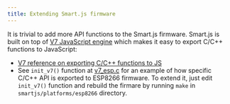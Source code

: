 ```yaml
---
title: Extending Smart.js firmware
---
```


It is trivial to add more API functions to the Smart.js firmware.  Smart.js is
built on top of [V7 JavaScript engine](https://github.com/cesanta/v7/) which
makes it easy to export C/C++ functions to JavaScript:

- [V7 reference on exporting C/C++ functions to
  JS](https://docs.cesanta.com/v7/#_call_c_c_function_from_javascript)
- See `init_v7()` function at
  [v7_esp.c](https://github.com/cesanta/smart.js/blob/master/platforms/esp8266/user/v7_esp.c)
  for an example of how specific C/C++ API is exported to ESP8266 firmware. To
  extend it, just edit `init_v7()` function and rebuild the firmare by running
  `make` in `smartjs/platforms/esp8266` directory.
